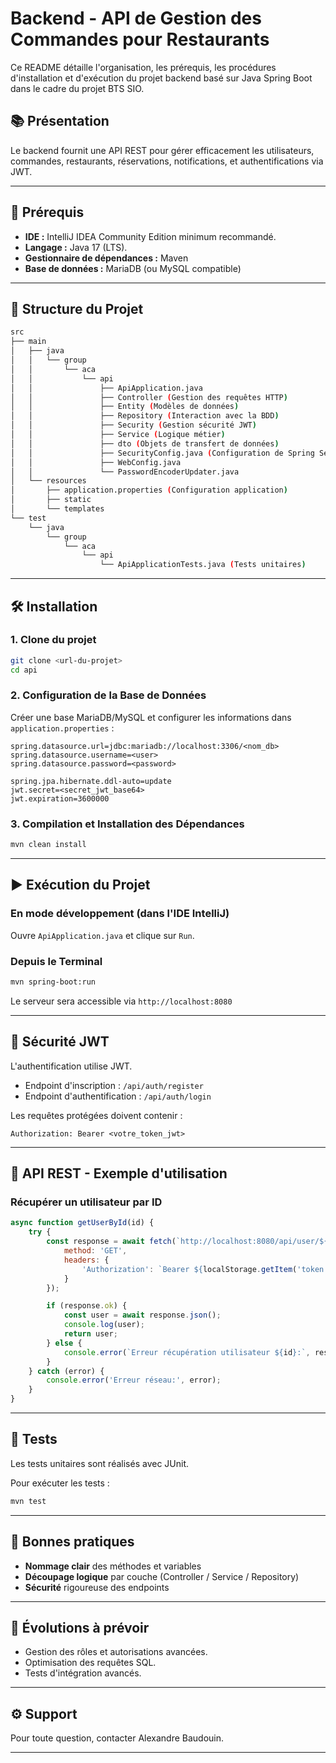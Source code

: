 # Backend - API de Gestion des Commandes pour Restaurants

Ce README détaille l'organisation, les prérequis, les procédures d'installation et d'exécution du projet backend basé sur Java Spring Boot dans le cadre du projet BTS SIO.

## 📚 Présentation

Le backend fournit une API REST pour gérer efficacement les utilisateurs, commandes, restaurants, réservations, notifications, et authentifications via JWT.

---

## 🚀 Prérequis

- **IDE :** IntelliJ IDEA Community Edition minimum recommandé.
- **Langage :** Java 17 (LTS).
- **Gestionnaire de dépendances :** Maven
- **Base de données :** MariaDB (ou MySQL compatible)

---

## 📁 Structure du Projet

```bash
src
├── main
│   ├── java
│   │   └── group
│   │       └── aca
│   │           └── api
│   │               ├── ApiApplication.java
│   │               ├── Controller (Gestion des requêtes HTTP)
│   │               ├── Entity (Modèles de données)
│   │               ├── Repository (Interaction avec la BDD)
│   │               ├── Security (Gestion sécurité JWT)
│   │               ├── Service (Logique métier)
│   │               ├── dto (Objets de transfert de données)
│   │               ├── SecurityConfig.java (Configuration de Spring Security)
│   │               ├── WebConfig.java
│   │               └── PasswordEncoderUpdater.java
│   └── resources
│       ├── application.properties (Configuration application)
│       ├── static
│       └── templates
└── test
    └── java
        └── group
            └── aca
                └── api
                    └── ApiApplicationTests.java (Tests unitaires)
```

---

## 🛠 Installation

### 1. Clone du projet

```bash
git clone <url-du-projet>
cd api
```

### 2. Configuration de la Base de Données

Créer une base MariaDB/MySQL et configurer les informations dans `application.properties` :

```properties
spring.datasource.url=jdbc:mariadb://localhost:3306/<nom_db>
spring.datasource.username=<user>
spring.datasource.password=<password>

spring.jpa.hibernate.ddl-auto=update
jwt.secret=<secret_jwt_base64>
jwt.expiration=3600000
```

### 3. Compilation et Installation des Dépendances

```bash
mvn clean install
```

---

## ▶️ Exécution du Projet

### En mode développement (dans l'IDE IntelliJ)

Ouvre `ApiApplication.java` et clique sur `Run`.

### Depuis le Terminal

```bash
mvn spring-boot:run
```

Le serveur sera accessible via `http://localhost:8080`

---

## 🔐 Sécurité JWT

L'authentification utilise JWT.

- Endpoint d'inscription : `/api/auth/register`
- Endpoint d'authentification : `/api/auth/login`

Les requêtes protégées doivent contenir :

```http
Authorization: Bearer <votre_token_jwt>
```

---

## 📡 API REST - Exemple d'utilisation

### Récupérer un utilisateur par ID

```javascript
async function getUserById(id) {
    try {
        const response = await fetch(`http://localhost:8080/api/user/${id}`, {
            method: 'GET',
            headers: {
                'Authorization': `Bearer ${localStorage.getItem('token')}`
            }
        });

        if (response.ok) {
            const user = await response.json();
            console.log(user);
            return user;
        } else {
            console.error(`Erreur récupération utilisateur ${id}:`, response.status);
        }
    } catch (error) {
        console.error('Erreur réseau:', error);
    }
}
```

---

## 🧪 Tests

Les tests unitaires sont réalisés avec JUnit.

Pour exécuter les tests :

```bash
mvn test
```

---

## 📝 Bonnes pratiques

- **Nommage clair** des méthodes et variables
- **Découpage logique** par couche (Controller / Service / Repository)
- **Sécurité** rigoureuse des endpoints

---

## 🚧 Évolutions à prévoir

- Gestion des rôles et autorisations avancées.
- Optimisation des requêtes SQL.
- Tests d'intégration avancés.

---

## ⚙️ Support

Pour toute question, contacter Alexandre Baudouin.

---
